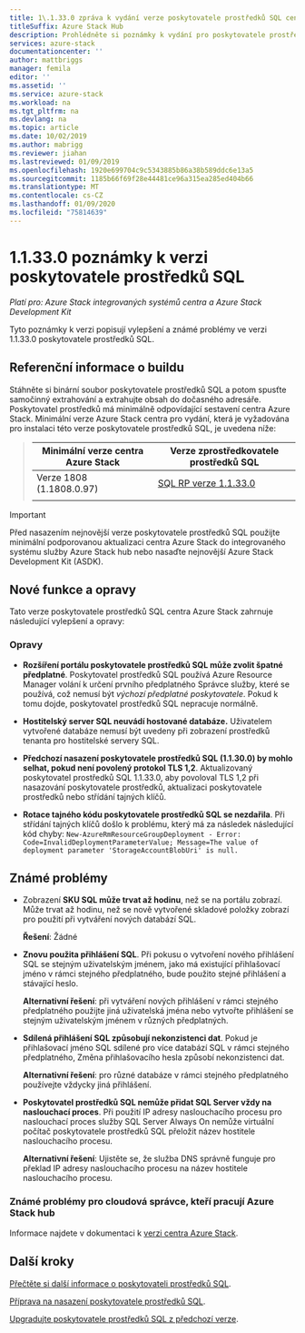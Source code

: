 ```yaml
---
title: 1\.1.33.0 zpráva k vydání verze poskytovatele prostředků SQL centra pro Azure Stack
titleSuffix: Azure Stack Hub
description: Prohlédněte si poznámky k vydání pro poskytovatele prostředků SQL centra Azure Stack 1.1.33.0 Update.
services: azure-stack
documentationcenter: ''
author: mattbriggs
manager: femila
editor: ''
ms.assetid: ''
ms.service: azure-stack
ms.workload: na
ms.tgt_pltfrm: na
ms.devlang: na
ms.topic: article
ms.date: 10/02/2019
ms.author: mabrigg
ms.reviewer: jiahan
ms.lastreviewed: 01/09/2019
ms.openlocfilehash: 1920e699704c9c5343885b86a38b589ddc6e13a5
ms.sourcegitcommit: 1185b66f69f28e44481ce96a315ea285ed404b66
ms.translationtype: MT
ms.contentlocale: cs-CZ
ms.lasthandoff: 01/09/2020
ms.locfileid: "75814639"
---
```

# <a name="sql-resource-provider-11330-release-notes"></a>1\.1.33.0 poznámky k verzi poskytovatele prostředků SQL

*Platí pro: Azure Stack integrovaných systémů centra a Azure Stack Development Kit*

Tyto poznámky k verzi popisují vylepšení a známé problémy ve verzi 1.1.33.0 poskytovatele prostředků SQL.

## <a name="build-reference"></a>Referenční informace o buildu
Stáhněte si binární soubor poskytovatele prostředků SQL a potom spusťte samočinný extrahování a extrahujte obsah do dočasného adresáře. Poskytovatel prostředků má minimálně odpovídající sestavení centra Azure Stack. Minimální verze Azure Stack centra pro vydání, která je vyžadována pro instalaci této verze poskytovatele prostředků SQL, je uvedena níže:

> |Minimální verze centra Azure Stack|Verze zprostředkovatele prostředků SQL|
> |-----|-----|
> |Verze 1808 (1.1808.0.97)|[SQL RP verze 1.1.33.0](https://aka.ms/azurestacksqlrp11330)|  
> |     |     |

> [!IMPORTANT]
> Před nasazením nejnovější verze poskytovatele prostředků SQL použijte minimální podporovanou aktualizaci centra Azure Stack do integrovaného systému služby Azure Stack hub nebo nasaďte nejnovější Azure Stack Development Kit (ASDK).

## <a name="new-features-and-fixes"></a>Nové funkce a opravy
Tato verze poskytovatele prostředků SQL centra Azure Stack zahrnuje následující vylepšení a opravy:

### <a name="fixes"></a>Opravy

- **Rozšíření portálu poskytovatele prostředků SQL může zvolit špatné předplatné**. Poskytovatel prostředků SQL používá Azure Resource Manager volání k určení prvního předplatného Správce služby, které se používá, což nemusí být *výchozí předplatné poskytovatele*. Pokud k tomu dojde, poskytovatel prostředků SQL nepracuje normálně.

- **Hostitelský server SQL neuvádí hostované databáze.** Uživatelem vytvořené databáze nemusí být uvedeny při zobrazení prostředků tenanta pro hostitelské servery SQL.

- **Předchozí nasazení poskytovatele prostředků SQL (1.1.30.0) by mohlo selhat, pokud není povolený protokol TLS 1,2**. Aktualizovaný poskytovatel prostředků SQL 1.1.33.0, aby povoloval TLS 1,2 při nasazování poskytovatele prostředků, aktualizaci poskytovatele prostředků nebo střídání tajných klíčů.

- **Rotace tajného kódu poskytovatele prostředků SQL se nezdařila**. Při střídání tajných klíčů došlo k problému, který má za následek následující kód chyby: `New-AzureRmResourceGroupDeployment - Error: Code=InvalidDeploymentParameterValue; Message=The value of deployment parameter 'StorageAccountBlobUri' is null.`

## <a name="known-issues"></a>Známé problémy

- Zobrazení **SKU SQL může trvat až hodinu**, než se na portálu zobrazí. Může trvat až hodinu, než se nově vytvořené skladové položky zobrazí pro použití při vytváření nových databází SQL.

    **Řešení**: Žádné

- **Znovu použita přihlášení SQL**. Při pokusu o vytvoření nového přihlášení SQL se stejným uživatelským jménem, jako má existující přihlašovací jméno v rámci stejného předplatného, bude použito stejné přihlášení a stávající heslo.

    **Alternativní řešení**: při vytváření nových přihlášení v rámci stejného předplatného použijte jiná uživatelská jména nebo vytvořte přihlášení se stejným uživatelským jménem v různých předplatných.

- **Sdílená přihlášení SQL způsobují nekonzistenci dat**. Pokud je přihlašovací jméno SQL sdílené pro více databází SQL v rámci stejného předplatného, Změna přihlašovacího hesla způsobí nekonzistenci dat.

    **Alternativní řešení**: pro různé databáze v rámci stejného předplatného používejte vždycky jiná přihlášení.

- **Poskytovatel prostředků SQL nemůže přidat SQL Server vždy na naslouchací proces**. Při použití IP adresy naslouchacího procesu pro naslouchací proces služby SQL Server Always On nemůže virtuální počítač poskytovatele prostředků SQL přeložit název hostitele naslouchacího procesu.

    **Alternativní řešení**: Ujistěte se, že služba DNS správně funguje pro překlad IP adresy naslouchacího procesu na název hostitele naslouchacího procesu.

### <a name="known-issues-for-cloud-admins-operating-azure-stack-hub"></a>Známé problémy pro cloudová správce, kteří pracují Azure Stack hub
Informace najdete v dokumentaci k [verzi centra Azure Stack](azure-stack-servicing-policy.md).

## <a name="next-steps"></a>Další kroky
[Přečtěte si další informace o poskytovateli prostředků SQL](azure-stack-sql-resource-provider.md).

[Příprava na nasazení poskytovatele prostředků SQL](azure-stack-sql-resource-provider-deploy.md#prerequisites).

[Upgradujte poskytovatele prostředků SQL z předchozí verze](azure-stack-sql-resource-provider-update.md).